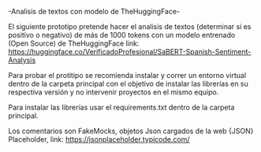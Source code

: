 -Analisis de textos con modelo de TheHuggingFace-

El siguiente prototipo pretende hacer el analisis de textos (determinar si es positivo o negativo) de más de 1000 tokens con un modelo entrenado (Open Source) de TheHuggingFace link: https://huggingface.co/VerificadoProfesional/SaBERT-Spanish-Sentiment-Analysis

Para probar el protitipo se recomienda instalar y correr un entorno virtual dentro de la carpeta principal con el objetivo de instalar las librerías en su respectiva versión y no intervenir proyectos en el mismo equipo.

Para instalar las librerías usar el requirements.txt dentro de la carpeta principal.

Los comentarios son FakeMocks, objetos Json cargados de la web {JSON} Placeholder, link: https://jsonplaceholder.typicode.com/
